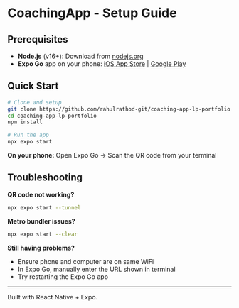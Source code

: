 # CoachingApp - Setup Guide

## Prerequisites

- **Node.js** (v16+): Download from [nodejs.org](https://nodejs.org/)
- **Expo Go** app on your phone: [iOS App Store](https://apps.apple.com/app/expo-go/id982107779) | [Google Play](https://play.google.com/store/apps/details?id=host.exp.exponent)

## Quick Start

```bash
# Clone and setup
git clone https://github.com/rahulrathod-git/coaching-app-lp-portfolio
cd coaching-app-lp-portfolio
npm install

# Run the app
npx expo start
```

**On your phone:** Open Expo Go → Scan the QR code from your terminal

## Troubleshooting

**QR code not working?**
```bash
npx expo start --tunnel
```

**Metro bundler issues?**
```bash
npx expo start --clear
```

**Still having problems?**
- Ensure phone and computer are on same WiFi
- In Expo Go, manually enter the URL shown in terminal
- Try restarting the Expo Go app

---
Built with React Native + Expo. 
